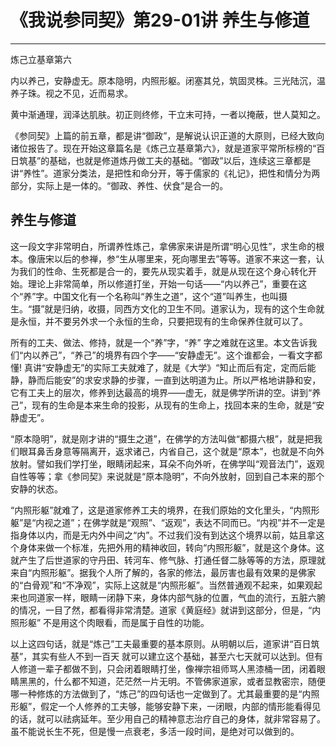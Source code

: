 # 《我说参同契》第29-01讲 养生与修道

------

炼己立基章第六

内以养己，安静虚无。原本隐明，内照形躯。闭塞其兑，筑固灵株。三光陆沉，温养子珠。视之不见，近而易求。

黄中渐通理，润泽达肌肤。初正则终修，干立末可持，一者以掩蔽，世人莫知之。

《参同契》上篇的前五章，都是讲“御政”，是解说认识正道的大原则，已经大致向诸位报告了。现在开始这章篇名是《炼己立基章第六》，就是道家平常所标榜的“百日筑基”的基础，也就是修道炼丹做工夫的基础。“御政”以后，连续这三章都是讲“养性”。道家分类法，是把性和命分开，等于儒家的《礼记》，把性和情分为两部分，实际上是一体的。“御政、养性、伏食”是合一的。

## 养生与修道

这一段文字非常明白，所谓养性炼己，拿佛家来讲是所谓“明心见性”，求生命的根本。像唐宋以后的参禅，参“生从哪里来，死向哪里去”等等。道家不来这一套，认为我们的性命、生死都是合一的，要先从现实着手，就是从现在这个身心转化开始。理论上非常简单，所以修道打坐，开始一句话——“内以养己”，重要在这个“养”字。中国文化有一个名称叫“养生之道”，这个“道”叫养生，也叫摄生。“摄”就是归纳，收摄，同西方文化的卫生不同。道家认为，现有的这个生命就是永恒，并不要另外求一个永恒的生命，只要把现有的生命保养住就可以了。

所有的工夫、做法、修持，就是一个“养”字，“养” 字之难就在这里。本文告诉我们“内以养己”，“养己”的境界有四个字——“安静虚无”。这个谁都会，一看文字都懂! 真讲“安静虚无”的实际工夫就难了，就是《大学》“知止而后有定，定而后能静，静而后能安”的求安求静的步骤，一直到达明道为止。所以严格地讲静和安，它有工夫上的层次，修养到达最高的境界——虚无，就是佛学所讲的空。讲到“养己”，现有的生命是本来生命的投影，从现有的生命上，找回本来的生命，就是“安静虚无”。

“原本隐明”，就是刚才讲的“摄生之道”，在佛学的方法叫做“都摄六根”，就是把我们眼耳鼻舌身意等隔离开，返求诸己，内省自己，这个就是“原本”，也就是不向外放射。譬如我们学打坐，眼睛闭起来，耳朵不向外听，在佛学叫“观音法门”，返观自性等等；拿《参同契》来说就是“原本隐明”，不向外放射，回到自己本来的那个安静的状态。

“内照形躯”就难了，这是道家修养工夫的境界，在我们原始的文化里头，“内照形躯”是“内视之道”；在佛学就是“观照”、“返观”，表达不同而已。“内视”并不一定是指身体以内，而是无内外中间之“内”。不过我们没有到达这个境界以前，姑且拿这个身体来做一个标准，先把外用的精神收回，转向“内照形躯”，就是这个身体。这就产生了后世道家的守丹田、转河车、修气脉、打通任督二脉等等的方法，原理就来自“内照形躯”。据我个人所了解的，各家的修法，最厉害也最有效果的是佛家的“白骨观”和“不净观”，实际上这就是“内照形躯”。当然普通观不起来，如果观起来也同道家一样，眼睛一闭静下来，身体内部气脉的位置，气血的流行，五脏六腑的情况，一目了然，都看得非常清楚。道家《黄庭经》就讲到这部分，但是，“内照形躯” 不是用这个肉眼看，而是属于自性的功能。

以上这四句话，就是“炼己”工夫最重要的基本原则。从明朝以后，道家讲“百日筑基”，其实有些人不到一百天 就可以建立这个基础，甚至六七天就可以达到。但有人修道一辈子都做不到，只会闭着眼睛打坐，像禅宗祖师骂人黑漆桶一团，闭着眼睛黑黑的，什么都不知道，茫茫然一片无明。不管佛家道家，或者显教密宗，随便哪一种修炼的方法做到了，“炼己”的四句话也一定做到了。尤其最重要的是“内照形躯”，假定一个人修养的工夫够，能够安静下来，一闭眼，内部的情形能看得见的话，就可以祛病延年。至少用自己的精神意志治疗自己的身体，就非常容易了。虽不能说长生不死，但是慢一点衰老，多活一段时间，是绝对可以做到的。